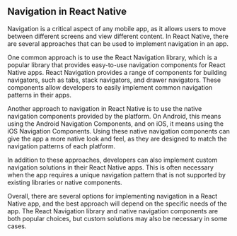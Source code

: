 ## Navigation in React Native

Navigation is a critical aspect of any mobile app, as it allows users to move between different screens and view different content. In React Native, there are several approaches that can be used to implement navigation in an app.

One common approach is to use the React Navigation library, which is a popular library that provides easy-to-use navigation components for React Native apps. React Navigation provides a range of components for building navigators, such as tabs, stack navigators, and drawer navigators. These components allow developers to easily implement common navigation patterns in their apps.

Another approach to navigation in React Native is to use the native navigation components provided by the platform. On Android, this means using the Android Navigation Components, and on iOS, it means using the iOS Navigation Components. Using these native navigation components can give the app a more native look and feel, as they are designed to match the navigation patterns of each platform.

In addition to these approaches, developers can also implement custom navigation solutions in their React Native apps. This is often necessary when the app requires a unique navigation pattern that is not supported by existing libraries or native components.

Overall, there are several options for implementing navigation in a React Native app, and the best approach will depend on the specific needs of the app. The React Navigation library and native navigation components are both popular choices, but custom solutions may also be necessary in some cases.
